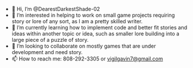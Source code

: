 - 👋 Hi, I’m @DearestDarkestShade-02
- 👀 I’m interested in helping to work on small game projects requiring story or lore of any sort, as I am a pretty skilled writer.
- 🌱 I’m currently learning how to implement code and better fit stories and ideas within another topic or idea, such as smaller lore building into a large piece of a puzzle of story.
- 💞️ I’m looking to collaborate on mostly games that are under development and need story.
- 📫 How to reach me: 808-292-3305 or vigilgavin7@gmail.com

<!---
DearestDarkestShade-02/DearestDarkestShade-02 is a ✨ special ✨ repository because its `README.md` (this file) appears on your GitHub profile.
You can click the Preview link to take a look at your changes.
--->
